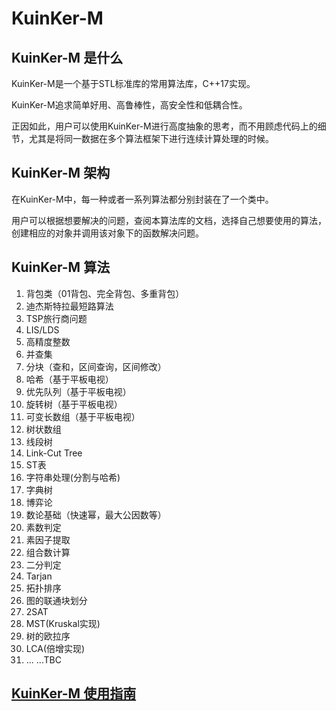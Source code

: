 # KuinKer-M

## KuinKer-M 是什么

KuinKer-M是一个基于STL标准库的常用算法库，C++17实现。

KuinKer-M追求简单好用、高鲁棒性，高安全性和低耦合性。

正因如此，用户可以使用KuinKer-M进行高度抽象的思考，而不用顾虑代码上的细节，尤其是将同一数据在多个算法框架下进行连续计算处理的时候。

## KuinKer-M 架构

在KuinKer-M中，每一种或者一系列算法都分别封装在了一个类中。

用户可以根据想要解决的问题，查阅本算法库的文档，选择自己想要使用的算法，创建相应的对象并调用该对象下的函数解决问题。

## KuinKer-M 算法

1. 背包类（01背包、完全背包、多重背包）
2. 迪杰斯特拉最短路算法                       
3. TSP旅行商问题
4. LIS/LDS
5. 高精度整数                               
6. 并查集                                   
7. 分块（查和，区间查询，区间修改）           
8. 哈希（基于平板电视）
9. 优先队列（基于平板电视）
10. 旋转树（基于平板电视）
11. 可变长数组（基于平板电视）
12. 树状数组                                  
13. 线段树
14. Link-Cut Tree
15. ST表
16. 字符串处理(分割与哈希)
17. 字典树
18. 博弈论                                     
19. 数论基础（快速幂，最大公因数等）
20. 素数判定
21. 素因子提取
22. 组合数计算                                    
23. 二分判定                                  
24. Tarjan
25. 拓扑排序
26. 图的联通块划分                             
27. 2SAT
28. MST(Kruskal实现)
29. 树的欧拉序                                  
30. LCA(倍增实现)
31. ... ...TBC

## [**KuinKer-M 使用指南**](https://asurudo.top/s/z5RAU2i4R)



